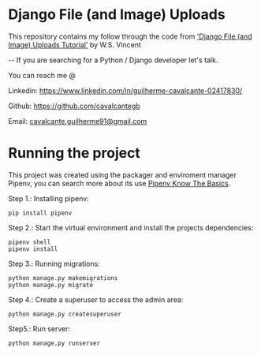 # Django File (and Image) Uploads

This repository contains my follow through the code from ['Django File (and Image) Uploads Tutorial'](https://learndjango.com/tutorials/django-file-and-image-uploads-tutorial) by W.S. Vincent

--
If you are searching for a Python / Django developer let's talk.  

You can reach me @

Linkedin: https://www.linkedin.com/in/guilherme-cavalcante-02417830/

Github: https://github.com/cavalcantegb

Email: cavalcante.guilherme91@gmail.com

# Running the project

This project was created using the packager and enviroment manager Pipenv, you can search more about its use [Pipenv Know The Basics](https://pipenv-fork.readthedocs.io/en/latest/basics.html).

Step 1.: Installing pipenv:

    pip install pipenv

Step 2.: Start the virtual environment and install the projects dependencies:

    pipenv shell
    pipenv install
   
Step 3.:  Running migrations:

    python manage.py makemigrations
    python manage.py migrate

Step 4.:  Create a superuser to access the admin area:

    python manage.py createsuperuser
Step5.: Run server:

    python manage.py runserver